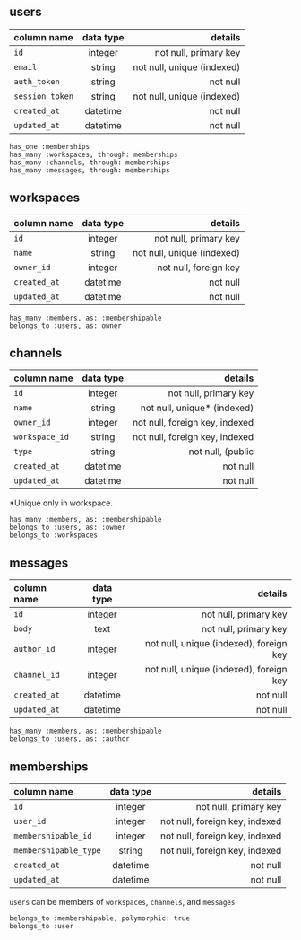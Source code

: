 ## users

<b> column name | data type | details </b>
:--|:-:|--:
`id` | integer | not null, primary key
`email` | string | not null, unique (indexed)
`auth_token` | string | not null
`session_token` | string | not null, unique (indexed)
`created_at` | datetime | not null
`updated_at` | datetime | not null

	has_one :memberships
	has_many :workspaces, through: memberships
	has_many :channels, through: memberships
	has_many :messages, through: memberships

## workspaces

<b> column name | data type | details </b>
:--|:-:|--:
`id` | integer | not null, primary key
`name` | string | not null, unique (indexed)
`owner_id` | integer | not null, foreign key
`created_at` | datetime | not null
`updated_at` | datetime | not null

	has_many :members, as: :membershipable
	belongs_to :users, as: owner

## channels

<b> column name | data type | details </b>
:--|:-:|--:
`id` | integer | not null, primary key
`name` | string | not null, unique* (indexed)
`owner_id` | integer | not null, foreign key, indexed
`workspace_id` | string | not null, foreign key, indexed
`type` | string | not null, (public|private|direct)
`created_at` | datetime | not null
`updated_at` | datetime | not null
*Unique only in workspace.

	has_many :members, as: :membershipable
	belongs_to :users, as: :owner
	belongs_to :workspaces

## messages

<b> column name | data type | details </b>
:--|:-:|--:
`id` | integer | not null, primary key
`body` | text | not null, primary key
`author_id` | integer | not null, unique (indexed), foreign key
`channel_id` | integer | not null, unique (indexed), foreign key
`created_at` | datetime | not null
`updated_at` | datetime | not null

	has_many :members, as: :membershipable
	belongs_to :users, as: :author

## memberships

<b> column name | data type | details </b>
:--|:-:|--:
`id` | integer | not null, primary key
`user_id` | integer | not null, foreign key, indexed
`membershipable_id` | integer | not null, foreign key, indexed
`membershipable_type` | string | not null, foreign key, indexed
`created_at` | datetime | not null
`updated_at` | datetime | not null
`users` can be members of `workspaces`, `channels`, and `messages`

	belongs_to :membershipable, polymorphic: true
	belongs_to :user